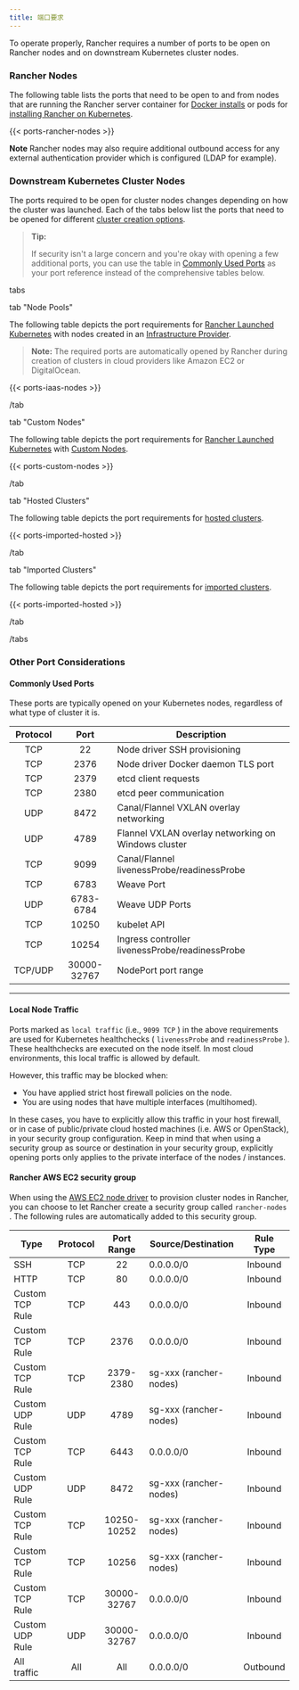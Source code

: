 ```yaml
---
title: 端口要求
---
```


To operate properly, Rancher requires a number of ports to be open on Rancher nodes and on downstream Kubernetes cluster nodes.

### Rancher Nodes

The following table lists the ports that need to be open to and from nodes that are running the Rancher server container for [Docker installs](/docs/installation/single-node-install/) or pods for [installing Rancher on Kubernetes](/docs/installation/k8s-install/).

{{< ports-rancher-nodes >}}

**Note** Rancher nodes may also require additional outbound access for any external authentication provider which is configured (LDAP for example).

### Downstream Kubernetes Cluster Nodes

The ports required to be open for cluster nodes changes depending on how the cluster was launched. Each of the tabs below list the ports that need to be opened for different [cluster creation options](/docs/cluster-provisioning/#cluster-creation-options).

> **Tip:**
>
> If security isn't a large concern and you're okay with opening a few additional ports, you can use the table in [Commonly Used Ports](#commonly-used-ports) as your port reference instead of the comprehensive tables below.

 tabs 

 tab "Node Pools" 

The following table depicts the port requirements for [Rancher Launched Kubernetes](/docs/cluster-provisioning/rke-clusters/) with nodes created in an [Infrastructure Provider](/docs/cluster-provisioning/rke-clusters/node-pools/).

> **Note:**
> The required ports are automatically opened by Rancher during creation of clusters in cloud providers like Amazon EC2 or DigitalOcean.

{{< ports-iaas-nodes >}}

 /tab 

 tab "Custom Nodes" 

The following table depicts the port requirements for [Rancher Launched Kubernetes](/docs/cluster-provisioning/rke-clusters/) with [Custom Nodes](/docs/cluster-provisioning/rke-clusters/custom-nodes/).

{{< ports-custom-nodes >}}

 /tab 

 tab "Hosted Clusters" 

The following table depicts the port requirements for [hosted clusters](/docs/cluster-provisioning/hosted-kubernetes-clusters).

{{< ports-imported-hosted >}}

 /tab 

 tab "Imported Clusters" 

The following table depicts the port requirements for [imported clusters](/docs/cluster-provisioning/imported-clusters/).

{{< ports-imported-hosted >}}

 /tab 

 /tabs 

### Other Port Considerations

#### Commonly Used Ports

These ports are typically opened on your Kubernetes nodes, regardless of what type of cluster it is.

| Protocol |    Port     | Description                                         |
| :------: | :---------: | --------------------------------------------------- |
|   TCP    |     22      | Node driver SSH provisioning                        |
|   TCP    |    2376     | Node driver Docker daemon TLS port                  |
|   TCP    |    2379     | etcd client requests                                |
|   TCP    |    2380     | etcd peer communication                             |
|   UDP    |    8472     | Canal/Flannel VXLAN overlay networking              |
|   UDP    |    4789     | Flannel VXLAN overlay networking on Windows cluster |
|   TCP    |    9099     | Canal/Flannel livenessProbe/readinessProbe          |
|   TCP    |    6783     | Weave Port                                          |
|   UDP    |  6783-6784  | Weave UDP Ports                                     |
|   TCP    |    10250    | kubelet API                                         |
|   TCP    |    10254    | Ingress controller livenessProbe/readinessProbe     |
| TCP/UDP  | 30000-32767 | NodePort port range                                 |

---

#### Local Node Traffic

Ports marked as `local traffic` (i.e., `9099 TCP` ) in the above requirements are used for Kubernetes healthchecks ( `livenessProbe` and `readinessProbe` ).
These healthchecks are executed on the node itself. In most cloud environments, this local traffic is allowed by default.

However, this traffic may be blocked when:

* You have applied strict host firewall policies on the node.
* You are using nodes that have multiple interfaces (multihomed).

In these cases, you have to explicitly allow this traffic in your host firewall, or in case of public/private cloud hosted machines (i.e. AWS or OpenStack), in your security group configuration. Keep in mind that when using a security group as source or destination in your security group, explicitly opening ports only applies to the private interface of the nodes / instances.

#### Rancher AWS EC2 security group

When using the [AWS EC2 node driver](/docs/cluster-provisioning/rke-clusters/node-pools/ec2/) to provision cluster nodes in Rancher, you can choose to let Rancher create a security group called `rancher-nodes` . The following rules are automatically added to this security group.

| Type            | Protocol | Port Range  | Source/Destination     | Rule Type |
| --------------- | :------: | :---------: | ---------------------- | :-------: |
| SSH             |   TCP    |     22      | 0.0.0.0/0              |  Inbound  |
| HTTP            |   TCP    |     80      | 0.0.0.0/0              |  Inbound  |
| Custom TCP Rule |   TCP    |     443     | 0.0.0.0/0              |  Inbound  |
| Custom TCP Rule |   TCP    |    2376     | 0.0.0.0/0              |  Inbound  |
| Custom TCP Rule |   TCP    |  2379-2380  | sg-xxx (rancher-nodes) |  Inbound  |
| Custom UDP Rule |   UDP    |    4789     | sg-xxx (rancher-nodes) |  Inbound  |
| Custom TCP Rule |   TCP    |    6443     | 0.0.0.0/0              |  Inbound  |
| Custom UDP Rule |   UDP    |    8472     | sg-xxx (rancher-nodes) |  Inbound  |
| Custom TCP Rule |   TCP    | 10250-10252 | sg-xxx (rancher-nodes) |  Inbound  |
| Custom TCP Rule |   TCP    |    10256    | sg-xxx (rancher-nodes) |  Inbound  |
| Custom TCP Rule |   TCP    | 30000-32767 | 0.0.0.0/0              |  Inbound  |
| Custom UDP Rule |   UDP    | 30000-32767 | 0.0.0.0/0              |  Inbound  |
| All traffic     |   All    |     All     | 0.0.0.0/0              | Outbound  |

